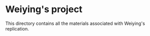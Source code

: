# Weiying's project

This directory contains all the materials associated with Weiying's replication.
